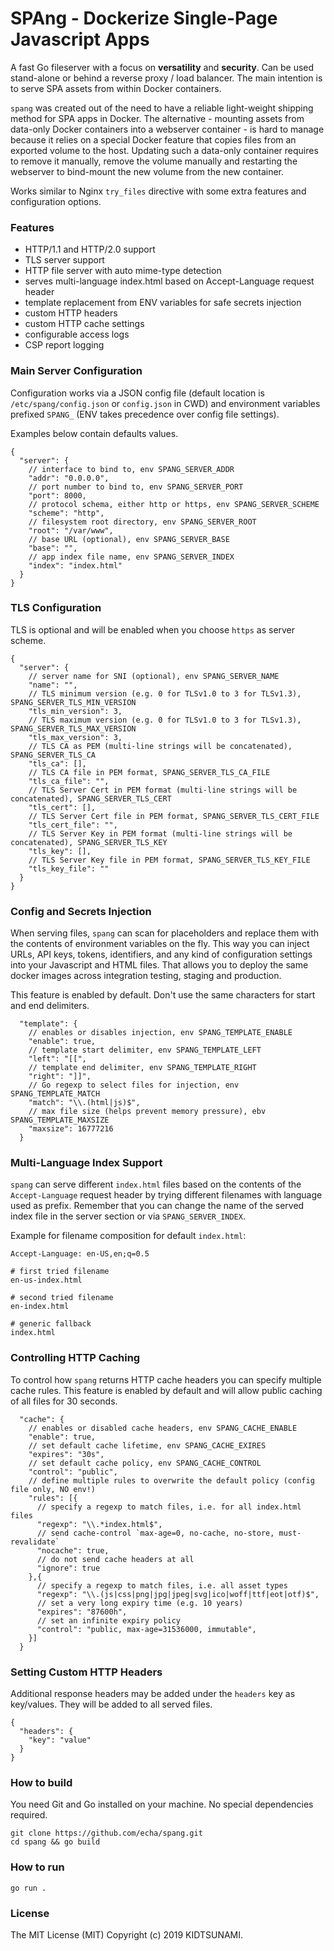 SPAng - Dockerize Single-Page Javascript Apps
=============================================

A fast Go fileserver with a focus on **versatility** and **security**. Can be used stand-alone or behind a reverse proxy / load balancer. The main intention is to serve SPA assets from within Docker containers.

`spang` was created out of the need to have a reliable light-weight shipping method for SPA apps in Docker. The alternative - mounting assets from data-only Docker containers into a webserver container - is hard to manage because it relies on a special Docker feature that copies files from an exported volume to the host. Updating such a data-only container requires to remove it manually, remove the volume manually and restarting the webserver to bind-mount the new volume from the new container.

Works similar to Nginx `try_files` directive with some extra features and configuration options.

### Features

- HTTP/1.1 and HTTP/2.0 support
- TLS server support
- HTTP file server with auto mime-type detection
- serves multi-language index.html based on Accept-Language request header
- template replacement from ENV variables for safe secrets injection
- custom HTTP headers
- custom HTTP cache settings
- configurable access logs
- CSP report logging

### Main Server Configuration

Configuration works via a JSON config file (default location is `/etc/spang/config.json` or `config.json` in CWD) and environment variables prefixed `SPANG_` (ENV takes precedence over config file settings).

Examples below contain defaults values.

```jsonc
{
  "server": {
    // interface to bind to, env SPANG_SERVER_ADDR
    "addr": "0.0.0.0",
    // port number to bind to, env SPANG_SERVER_PORT
    "port": 8000,
    // protocol schema, either http or https, env SPANG_SERVER_SCHEME
    "scheme": "http",
    // filesystem root directory, env SPANG_SERVER_ROOT
    "root": "/var/www",
    // base URL (optional), env SPANG_SERVER_BASE
    "base": "",
    // app index file name, env SPANG_SERVER_INDEX
    "index": "index.html"
  }
}
```

### TLS Configuration

TLS is optional and will be enabled when you choose `https` as server scheme.

```jsonc
{
  "server": {
    // server name for SNI (optional), env SPANG_SERVER_NAME
    "name": "",
    // TLS minimum version (e.g. 0 for TLSv1.0 to 3 for TLSv1.3), SPANG_SERVER_TLS_MIN_VERSION
    "tls_min_version": 3,
    // TLS maximum version (e.g. 0 for TLSv1.0 to 3 for TLSv1.3), SPANG_SERVER_TLS_MAX_VERSION
    "tls_max_version": 3,
    // TLS CA as PEM (multi-line strings will be concatenated), SPANG_SERVER_TLS_CA
    "tls_ca": [],
    // TLS CA file in PEM format, SPANG_SERVER_TLS_CA_FILE
    "tls_ca_file": "",
    // TLS Server Cert in PEM format (multi-line strings will be concatenated), SPANG_SERVER_TLS_CERT
    "tls_cert": [],
    // TLS Server Cert file in PEM format, SPANG_SERVER_TLS_CERT_FILE
    "tls_cert_file": "",
    // TLS Server Key in PEM format (multi-line strings will be concatenated), SPANG_SERVER_TLS_KEY
    "tls_key": [],
    // TLS Server Key file in PEM format, SPANG_SERVER_TLS_KEY_FILE
    "tls_key_file": ""
  }
}
```

### Config and Secrets Injection

When serving files, `spang` can scan for placeholders and replace them with the contents of environment variables on the fly. This way you can inject URLs, API keys, tokens, identifiers, and any kind of configuration settings into your Javascript and HTML files. That allows you to deploy the same docker images across integration testing, staging and production.

This feature is enabled by default. Don't use the same characters for start and end delimiters.

```jsonc
  "template": {
    // enables or disables injection, env SPANG_TEMPLATE_ENABLE
    "enable": true,
    // template start delimiter, env SPANG_TEMPLATE_LEFT
    "left": "[[",
    // template end delimiter, env SPANG_TEMPLATE_RIGHT
    "right": "]]",
    // Go regexp to select files for injection, env SPANG_TEMPLATE_MATCH
    "match": "\\.(html|js)$",
    // max file size (helps prevent memory pressure), ebv SPANG_TEMPLATE_MAXSIZE
    "maxsize": 16777216
  }
```


### Multi-Language Index Support

`spang` can serve different `index.html` files based on the contents of the `Accept-Language` request header by trying different filenames with language used as prefix. Remember that you can change the name of the served index file in the server section or via `SPANG_SERVER_INDEX`.

Example for filename composition for default `index.html`:

```
Accept-Language: en-US,en;q=0.5

# first tried filename
en-us-index.html

# second tried filename
en-index.html

# generic fallback
index.html
```

### Controlling HTTP Caching

To control how `spang` returns HTTP cache headers you can specify multiple cache rules. This feature is enabled by default and will allow public caching of all files for 30 seconds.

```jsonc
  "cache": {
    // enables or disabled cache headers, env SPANG_CACHE_ENABLE
    "enable": true,
    // set default cache lifetime, env SPANG_CACHE_EXIRES
    "expires": "30s",
    // set default cache policy, env SPANG_CACHE_CONTROL
    "control": "public",
    // define multiple rules to overwrite the default policy (config file only, NO env!)
    "rules": [{
      // specify a regexp to match files, i.e. for all index.html files
      "regexp": "\\.*index.html$",
      // send cache-control `max-age=0, no-cache, no-store, must-revalidate`
      "nocache": true,
      // do not send cache headers at all
      "ignore": true
    },{
      // specify a regexp to match files, i.e. all asset types
      "regexp": "\\.(js|css|png|jpg|jpeg|svg|ico|woff|ttf|eot|otf)$",
      // set a very long expiry time (e.g. 10 years)
      "expires": "87600h",
      // set an infinite expiry policy
      "control": "public, max-age=31536000, immutable",
    }]
  }
```


### Setting Custom HTTP Headers

Additional response headers may be added under the `headers` key as key/values. They will be added to all served files.

```jsonc
{
  "headers": {
    "key": "value"
  }
}
```

### How to build

You need Git and Go installed on your machine. No special dependencies required.

```
git clone https://github.com/echa/spang.git
cd spang && go build
```

### How to run

```
go run .
```

### License

The MIT License (MIT) Copyright (c) 2019 KIDTSUNAMI.

